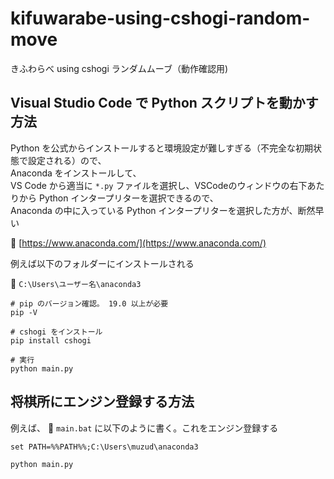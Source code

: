 # kifuwarabe-using-cshogi-random-move

きふわらべ using cshogi ランダムムーブ（動作確認用)  


## Visual Studio Code で Python スクリプトを動かす方法

Python を公式からインストールすると環境設定が難しすぎる（不完全な初期状態で設定される）ので、  
Anaconda をインストールして、  
VS Code から適当に `*.py` ファイルを選択し、VSCodeのウィンドウの右下あたりから Python インタープリターを選択できるので、  
Anaconda の中に入っている Python インタープリターを選択した方が、断然早い  

📖 [https://www.anaconda.com/](https://www.anaconda.com/)  

例えば以下のフォルダーにインストールされる  

📁 `C:\Users\ユーザー名\anaconda3`  

```shell
# pip のバージョン確認。 19.0 以上が必要
pip -V

# cshogi をインストール
pip install cshogi

# 実行
python main.py
```


## 将棋所にエンジン登録する方法

例えば、 📄 `main.bat` に以下のように書く。これをエンジン登録する

```shell
set PATH=%%PATH%%;C:\Users\muzud\anaconda3

python main.py
```
